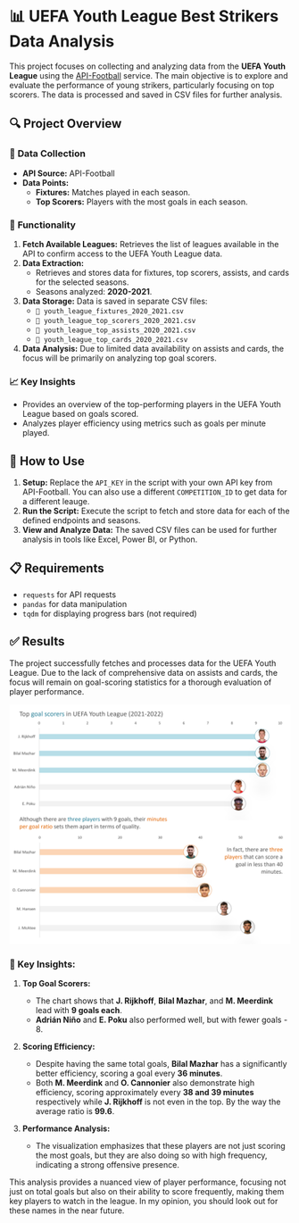 # 📊 **UEFA Youth League Best Strikers Data Analysis**

This project focuses on collecting and analyzing data from the **UEFA Youth League** using the [API-Football](https://www.api-football.com/) service. The main objective is to explore and evaluate the performance of young strikers, particularly focusing on top scorers. The data is processed and saved in CSV files for further analysis.

## 🔍 **Project Overview**

### 📂 **Data Collection**
- **API Source:** API-Football
- **Data Points:**
  - **Fixtures:** Matches played in each season.
  - **Top Scorers:** Players with the most goals in each season.

### 🔧 **Functionality**
1. **Fetch Available Leagues:** Retrieves the list of leagues available in the API to confirm access to the UEFA Youth League data.
2. **Data Extraction:**
   - Retrieves and stores data for fixtures, top scorers, assists, and cards for the selected seasons.
   - Seasons analyzed: **2020-2021**.
3. **Data Storage:** Data is saved in separate CSV files:
   - `📁 youth_league_fixtures_2020_2021.csv`
   - `📁 youth_league_top_scorers_2020_2021.csv`
   - `📁 youth_league_top_assists_2020_2021.csv`
   - `📁 youth_league_top_cards_2020_2021.csv`
4. **Data Analysis:** Due to limited data availability on assists and cards, the focus will be primarily on analyzing top goal scorers.

### 📈 **Key Insights**
- Provides an overview of the top-performing players in the UEFA Youth League based on goals scored.
- Analyzes player efficiency using metrics such as goals per minute played.

## 🚀 **How to Use**
1. **Setup:** Replace the `API_KEY` in the script with your own API key from API-Football. You can also use a different `COMPETITION_ID` to get data for a different leauge.
2. **Run the Script:** Execute the script to fetch and store data for each of the defined endpoints and seasons.
3. **View and Analyze Data:** The saved CSV files can be used for further analysis in tools like Excel, Power BI, or Python.

## 📋 **Requirements**
- `requests` for API requests
- `pandas` for data manipulation
- `tqdm` for displaying progress bars (not required)

## ✅ **Results**
The project successfully fetches and processes data for the UEFA Youth League. Due to the lack of comprehensive data on assists and cards, the focus will remain on goal-scoring statistics for a thorough evaluation of player performance.

![Patterns in US Flight Cancellations and Delays (2022)](Viz\Top_goal_scorers.png)
### 🎯 Key Insights:
1. **Top Goal Scorers:**
   - The chart shows that **J. Rijkhoff**, **Bilal Mazhar**, and **M. Meerdink** lead with **9 goals each**.
   - **Adrián Niño** and **E. Poku** also performed well, but with fewer goals - 8.

2. **Scoring Efficiency:**
   - Despite having the same total goals, **Bilal Mazhar** has a significantly better efficiency, scoring a goal every **36 minutes**.
   - Both **M. Meerdink** and **O. Cannonier** also demonstrate high efficiency, scoring approximately every **38 and 39 minutes** respectively while **J. Rijkhoff** is not even in the top. By the way the average ratio is **99.6**.

3. **Performance Analysis:**
   - The visualization emphasizes that these players are not just scoring the most goals, but they are also doing so with high frequency, indicating a strong offensive presence.

This analysis provides a nuanced view of player performance, focusing not just on total goals but also on their ability to score frequently, making them key players to watch in the league. In my opinion, you should look out for these names in the near future. 